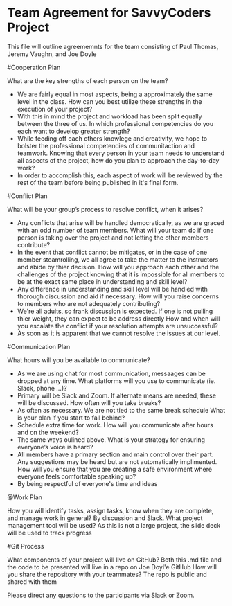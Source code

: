 # Team Agreement for SavvyCoders Project
This file will outline agreememnts for the team consisting of Paul Thomas, Jeremy Vaughn, and Joe Doyle

#Cooperation Plan

What are the key strengths of each person on the team?
- We are fairly equal in most aspects, being a approximately the same level in the class. 
How can you best utilize these strengths in the execution of your project?
- With this in mind the project and workload has been split equally between the three of us.
In which professional competencies do you each want to develop greater strength?
- While feeding off each others knowlege and creativity, we hope to bolster the professional competencies of communitaction and teamwork.
Knowing that every person in your team needs to understand all aspects of the project, how do you plan to approach the day-to-day work?
- In order to accomplish this, each aspect of work will be reviewed by the rest of the team before being published in it's final form.

#Conflict Plan

What will be your group’s process to resolve conflict, when it arises?
 - Any conflicts that arise will be handled democratically, as we are graced with an odd number of team members.
What will your team do if one person is taking over the project and not letting the other members contribute?
- In the event that conflict cannot be mitigates, or in the case of one member steamrolling, we all agree to take the matter to the instructors and abide by thier decision.
How will you approach each other and the challenges of the project knowing that it is impossible for all members to be at the exact same place in understanding and skill level?
- Any difference in understanding and skill level will be handled with thorough discussion and aid if necessary.
How will you raise concerns to members who are not adequately contributing?
- We're all adults, so frank discussion is expected.  If one is not pulling thier weight, they can expect to be address directly 
How and when will you escalate the conflict if your resolution attempts are unsuccessful?
- As soon as it is apparent that we cannot resolve the issues at our level.

#Communication Plan

What hours will you be available to communicate?
- As we are using chat for most communication, messaages can be dropped at any time.
What platforms will you use to communicate (ie. Slack, phone …)?
- Primary will be Slack and Zoom.  If alternate means are needed, these will be discussed.
How often will you take breaks?
- As often as necessary.  We are not tied to the same break schedule
What is your plan if you start to fall behind?
- Schedule extra time for work.
How will you communicate after hours and on the weekend?
- The same ways oulined above.
What is your strategy for ensuring everyone’s voice is heard?
- All members have a primary section and main control over their part.  Any suggestions may be heard but are not automatically implimented.
How will you ensure that you are creating a safe environment where everyone feels comfortable speaking up?
- By being respectful of everyone's time and ideas

@Work Plan

How you will identify tasks, assign tasks, know when they are complete, and manage work in general?
By discussion and Slack.
What project management tool will be used?
As this is not a large project, the slide deck will be used to track progress

#Git Process

What components of your project will live on GitHub?
Both this .md file and the code to be presented will live in a repo on Joe Doyl'e GitHub
How will you share the repository with your teammates?
The repo is public and shared with them

Please direct any questions to the participants via Slack or Zoom.
